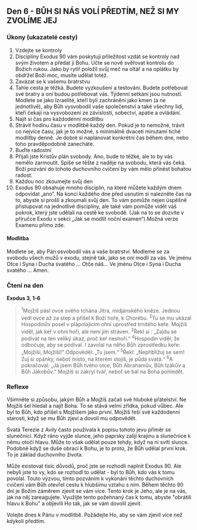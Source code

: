 

## Den 6 - BŮH SI NÁS VOLÍ PŘEDTÍM, NEŽ SI MY ZVOLÍME JEJ
### Úkony (ukazatelé cesty)
1. Vzdejte se kontroly
1. Disciplíny Exodus 90 vám poskytují příležitost vzdát se kontroly nad svým životem a předat ji Bohu. Učte se nově svěřovat kontrolu do Božích rukou. Jako by rytíř položil svůj meč na oltář a na oplátku by obdržel Boží moc, musíte udělat totéž.
2. Zavázat se k vašemu bratrstvu
1. Tahle cesta je těžká. Budete vyzkoušeni a testováni. Budete potřebovat své bratry a oni budou potřebovat vás. Týdenní setkání jsou nutností. Modlete se jako Izraelité, kteří byli zachráněni jako kmen (a ne jednotlivě), aby Bůh vysvobodil vaše společenství a také všechny lidi, kteří čekají na vysvobození ze závislosti, sobectví, apatie a ovládání.
3. Najít si čas pro každodenní modlitbu
1. Strávit hodinu času v modlitbě každý den. Pokud je to nemožné, trávit co nejvíce času, jak je to možné, s minimálně dvaceti minutami tiché modlitby denně. Je dobré si naplánovat konkrétní čas během dne, nebo toho pravděpodobně zanecháte.
4. Buďte radostní
1. Přijali jste Kristův plán svobody. Ano, bude to těžké, ale to by vás nemělo zarmoutit. Spíše se těšte z naděje na svobodu, která vás čeká. Boží pozvání do tohoto duchovního cvičení by vám mělo přinést bohatou radost.
5. Každou noc zkoumejte svůj den
1. Exodus 90 obsahuje mnoho disciplín, na které můžete každým dnem odpovídat „ano“. Na konci každého dne před usnutím si nalezněte čas na to, abyste si prošli a zkoumali svůj den. To vám pomůže nejen úspěšně přistupovat na jednotlivé disciplíny, ale také vám pomůže vidět váš pokrok, který jste udělali na cestě ke svobodě. (Jak na to se dozvíte v příručce Exodu v sekci „Jak se modlit noční examen“).Možná verze Examenu přímo zde.

#### Modlitba
Modlete se, aby Pán osvobodil vás a vaše bratrství.
Modleme se za svobodu všech mužů v exodu, stejně tak, jako se oni modlí za vás.
Ve jménu Otce i Syna i Ducha svatého … Otče náš… Ve jménu Otce i Syna i Ducha svatého … Amen.
### Čtení na den
**Exodus 3, 1-6** 
 > <sup>1</sup>Mojžíš pásl ovce svého tchána Jitra, midjánského kněze. Jednou vedl ovce až za step a přišel k Boží hoře, k Chorébu.
> <sup>2</sup>Tu se mu ukázal Hospodinův posel v plápolajícím ohni uprostřed trnitého keře. Mojžíš viděl, jak keř v ohni hoří, ale není jím stráven.
> <sup>3</sup>Řekl si : „Zajdu se podívat na ten veliký úkaz, proč keř neshoří.“
> <sup>4</sup>Hospodin viděl, že odbočuje, aby se podíval. I zavolal na něho Bůh zprostředku keře: „Mojžíši, Mojžíši!“ Odpověděl: „Tu jsem.“
> <sup>5</sup>Řekl: „Nepřibližuj se sem! Zuj si opánky, neboť místo, na kterém stojíš, je půda svatá.“
> <sup>6</sup>A pokračoval: „Já jsem Bůh tvého otce, Bůh Abrahamův, Bůh Izákův a Bůh Jákobův.“ Mojžíš si zakryl tvář, neboť se bál na Boha pohledět.


### Reflexe

Všimněte si způsobu, jakým Bůh a Mojžíš začali své hluboké přátelství. Ne Mojžíš šel hledat a najít Boha. To se stává velmi zřídka, pokud vůbec. Ale byl to Bůh, kdo přišel s Mojžíšem jako první.  Mojžíš řeší své každodenní starosti, když se mu Bůh zjeví a dovolí mu odpovědět.  

Svatá Terezie z Avily často používala k popisu tohoto jevu příměr se slunečnicí. Když ráno vyjde slunce, jeho paprsky zalijí krajinu a slunečnice k němu otočí hlavu. Může to však udělat pouze tehdy, když na ni svítí slunce. Podobně když se duše obrací k Bohu, je to proto, že Bůh udělal první krok. To je základ duchovního života.

Může existovat tisíc důvodů, proč jste se rozhodli naplnit Exodus 90. Ale nebyli jste to vy, kdo se rozhodl to udělat - byl to Bůh, kdo vás k tomu povolal. Touto výzvou, tímto pozváním k vykonání těchto duchovních cvičení vám Bůh otevřel cestu k hlubšímu vztahu s ním. Během těchto 90 dní je Božím záměrem zjevit se vám více. Tento krok je Jeho, ale je na vás, jak na něj zareagujete. Využijte tento požehnaný čas k tomu, abyste "obrátili hlavu k Bohu" a objevili Ho tak, jak se vám dovolil zjevit.

Volejte dnes k Pánu v modlitbě. Požádejte Ho, aby se vám zjevil více než kdykoli předtím.

